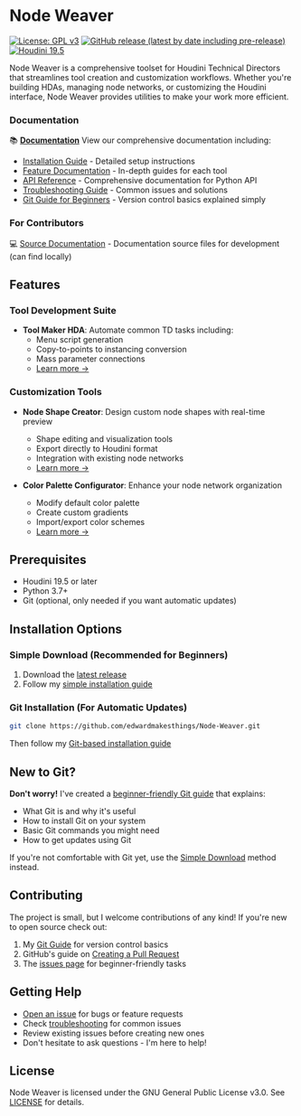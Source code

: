 # Node Weaver

[![License: GPL v3](https://img.shields.io/badge/License-GPLv3-blue.svg)](https://www.gnu.org/licenses/gpl-3.0)
[![GitHub release (latest by date including pre-release)](https://img.shields.io/github/v/release/edwardmakesthings/Node-Weaver?include_prereleases)](https://github.com/edwardmakesthings/Node-Weaver/releases)
[![Houdini 19.5](https://img.shields.io/badge/Houdini-19.5%2B-orange)](https://www.sidefx.com/download/)

Node Weaver is a comprehensive toolset for Houdini Technical Directors that streamlines tool creation and customization workflows. Whether you're building HDAs, managing node networks, or customizing the Houdini interface, Node Weaver provides utilities to make your work more efficient.

### Documentation
📚 **[Documentation](https://edwardmakesthings.github.io/Node-Weaver)**
View our comprehensive documentation including:
- [Installation Guide](https://edwardmakesthings.github.io/Node-Weaver/installation) - Detailed setup instructions
- [Feature Documentation](https://edwardmakesthings.github.io/Node-Weaver/features) - In-depth guides for each tool
- [API Reference](https://edwardmakesthings.github.io/Node-Weaver/reference/core/exceptions) - Comprehensive documentation for Python API
- [Troubleshooting Guide](https://edwardmakesthings.github.io/Node-Weaver/troubleshooting) - Common issues and solutions
- [Git Guide for Beginners](https://edwardmakesthings.github.io/Node-Weaver/git-guide) - Version control basics explained simply

### For Contributors
💻 [Source Documentation](scripts/python/nodeweaver/docs) - Documentation source files for development (can find locally)

## Features

### Tool Development Suite
- **Tool Maker HDA**: Automate common TD tasks including:
  - Menu script generation
  - Copy-to-points to instancing conversion
  - Mass parameter connections
  - [Learn more →](https://edwardmakesthings.github.io/Node-Weaver/features/tool-maker-tools)

### Customization Tools
- **Node Shape Creator**: Design custom node shapes with real-time preview
  - Shape editing and visualization tools
  - Export directly to Houdini format
  - Integration with existing node networks
  - [Learn more →](https://edwardmakesthings.github.io/Node-Weaver/features/node-shape)

- **Color Palette Configurator**: Enhance your node network organization
  - Modify default color palette
  - Create custom gradients
  - Import/export color schemes
  - [Learn more →](https://edwardmakesthings.github.io/Node-Weaver/features/color-palette)

## Prerequisites
- Houdini 19.5 or later
- Python 3.7+
- Git (optional, only needed if you want automatic updates)

## Installation Options

### Simple Download (Recommended for Beginners)
1. Download the [latest release](https://github.com/edwardmakesthings/Node-Weaver/releases)
2. Follow my [simple installation guide](https://edwardmakesthings.github.io/Node-Weaver/installation/#method-1-simple-installation)

### Git Installation (For Automatic Updates)
```bash
git clone https://github.com/edwardmakesthings/Node-Weaver.git
```
Then follow my [Git-based installation guide](https://edwardmakesthings.github.io/Node-Weaver/installation/#method-2-git-installation)

## New to Git?
**Don't worry!** I've created a [beginner-friendly Git guide](https://edwardmakesthings.github.io/Node-Weaver/git-guide) that explains:
- What Git is and why it's useful
- How to install Git on your system
- Basic Git commands you might need
- How to get updates using Git

If you're not comfortable with Git yet, use the [Simple Download](#simple-download) method instead.

## Contributing

The project is small, but I welcome contributions of any kind! If you're new to open source check out:
1. My [Git Guide](https://edwardmakesthings.github.io/Node-Weaver/git-guide) for version control basics
2. GitHub's guide on [Creating a Pull Request](https://docs.github.com/en/pull-requests/collaborating-with-pull-requests/proposing-changes-to-your-work-with-pull-requests/creating-a-pull-request)
3. The [issues page](https://github.com/edwardmakesthings/Node-Weaver/issues) for beginner-friendly tasks

## Getting Help

- [Open an issue](https://github.com/edwardmakesthings/Node-Weaver/issues) for bugs or feature requests
- Check [troubleshooting](https://edwardmakesthings.github.io/Node-Weaver/troubleshooting) for common issues
- Review existing issues before creating new ones
- Don't hesitate to ask questions - I'm here to help!

## License

Node Weaver is licensed under the GNU General Public License v3.0. See [LICENSE](LICENSE) for details.